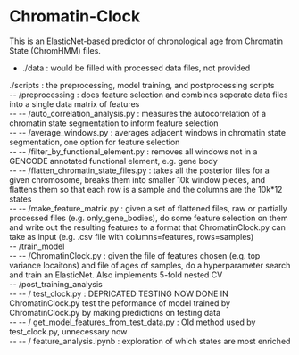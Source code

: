 # Chromatin-Clock

This is an ElasticNet-based predictor of chronological age from Chromatin State (ChromHMM) files.  

* ./data : would be filled with processed data files, not provided  

./scripts : the preprocessing, model training, and postprocessing scripts  
  -- /preprocessing : does feature selection and combines seperate data files into a single data matrix of features    
    -- -- /auto_correlation_analysis.py : measures the autocorrelation of a chromatin state segmentation to inform feature selection  
    -- -- /average_windows.py : averages adjacent windows in chromatin state segmentation, one option for feature selection  
    -- -- /filter_by_functional_element.py : removes all windows not in a GENCODE annotated functional element, e.g. gene body  
    -- -- /flatten_chromatin_state_files.py : takes all the posterior files for a given chromosome, breaks them into smaller 10k window pieces, and flattens them so that each row is a sample and the columns are the 10k*12 states  
    -- -- /make_feature_matrix.py : given a set of flattened files, raw or partially processed files (e.g. only_gene_bodies), do some feature selection on them and write out the resulting features to a format that ChromatinClock.py can take as input (e.g. .csv file with columns=features, rows=samples)  
 -- /train_model  
    -- -- /ChromatinClock.py : given the file of features chosen (e.g. top variance locaitons) and file of ages of samples, do a hyperparameter search and train an ElasticNet. Also implements 5-fold nested CV  
 -- /post_training_analysis  
    -- -- / test_clock.py : DEPRICATED TESTING NOW DONE IN ChromatinClock.py test the peformance of model trained by ChromatinClock.py by making predictions on testing data  
    -- -- / get_model_features_from_test_data.py : Old method used by test_clock.py, unnecessary now  
    -- -- / feature_analysis.ipynb : exploration of which states are most enriched  
    
